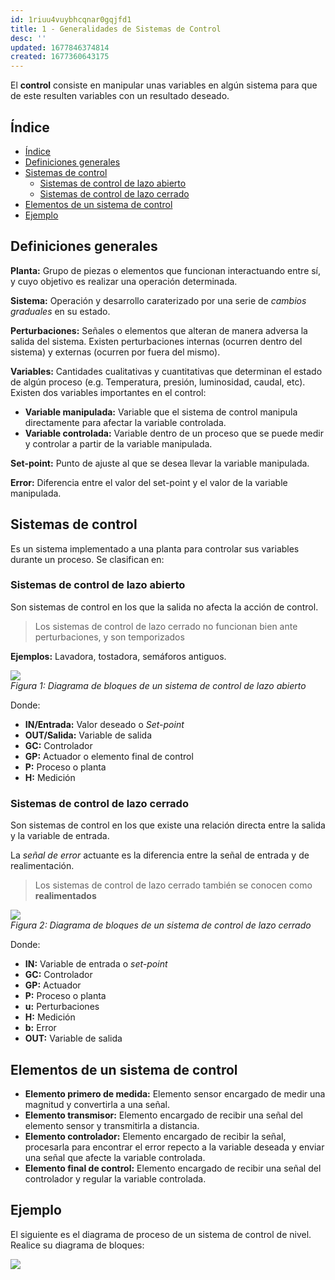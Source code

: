 ```yaml
---
id: 1riuu4vuybhcqnar0gqjfd1
title: 1 - Generalidades de Sistemas de Control
desc: ''
updated: 1677846374814
created: 1677360643175
---
```


El **control** consiste en manipular unas variables en algún sistema para que de este resulten variables con un resultado deseado.

## Índice

- [Índice](#índice)
- [Definiciones generales](#definiciones-generales)
- [Sistemas de control](#sistemas-de-control)
  - [Sistemas de control de lazo abierto](#sistemas-de-control-de-lazo-abierto)
  - [Sistemas de control de lazo cerrado](#sistemas-de-control-de-lazo-cerrado)
- [Elementos de un sistema de control](#elementos-de-un-sistema-de-control)
- [Ejemplo](#ejemplo)


## Definiciones generales

**Planta:** Grupo de piezas o elementos que funcionan interactuando entre sí, y cuyo objetivo es realizar una operación determinada.

**Sistema:** Operación y desarrollo caraterizado por una serie de _cambios graduales_ en su estado.

**Perturbaciones:** Señales o elementos que alteran de manera adversa la salida del sistema. Existen perturbaciones internas (ocurren dentro del sistema) y externas (ocurren por fuera del mismo).

**Variables:** Cantidades cualitativas y cuantitativas que determinan el estado de algún proceso (e.g. Temperatura, presión, luminosidad, caudal, etc). Existen dos variables importantes en el control:  

- **Variable manipulada:** Variable que el sistema de control manipula directamente para afectar la variable controlada.  
- **Variable controlada:** Variable dentro de un proceso que se puede medir y controlar a partir de la variable manipulada.

**Set-point:** Punto de ajuste al que se desea llevar la variable manipulada.

**Error:** Diferencia entre el valor del set-point y el valor de la variable manipulada.

## Sistemas de control

Es un sistema implementado a una planta para controlar sus variables durante un proceso. Se clasifican en:

### Sistemas de control de lazo abierto

Son sistemas de control en los que la salida no afecta la acción de control.  
> Los sistemas de control de lazo cerrado no funcionan bien ante perturbaciones, y son temporizados

**Ejemplos:** Lavadora, tostadora, semáforos antiguos.

![](/assets/images/2023-02-25-17-17-49.png)   
_Figura 1: Diagrama de bloques de un sistema de control de lazo abierto_

Donde:
- **IN/Entrada:** Valor deseado o _Set-point_
- **OUT/Salida:** Variable de salida
- **GC:** Controlador
- **GP:** Actuador o elemento final de control
- **P:** Proceso o planta
- **H:** Medición

### Sistemas de control de lazo cerrado

Son sistemas de control en los que existe una relación directa entre la salida y la variable de entrada.

La _señal de error_ actuante es la diferencia entre la señal de entrada y de realimentación.

> Los sistemas de control de lazo cerrado también se conocen como **realimentados**

![](/assets/images/2023-02-25-17-23-01.png)     
_Figura 2: Diagrama de bloques de un sistema de control de lazo cerrado_

Donde:
- **IN:** Variable de entrada o _set-point_
- **GC:** Controlador
- **GP:** Actuador
- **P:** Proceso o planta
- **u:** Perturbaciones
- **H:** Medición
- **b:** Error
- **OUT:** Variable de salida

## Elementos de un sistema de control

- **Elemento primero de medida:** Elemento sensor encargado de medir una magnitud y convertirla a una señal.  
- **Elemento transmisor:** Elemento encargado de recibir una señal del elemento sensor y transmitirla a distancia.  
- **Elemento controlador:** Elemento encargado de recibir la señal, procesarla para encontrar el error repecto a la variable deseada y enviar una señal que afecte la variable controlada.  
- **Elemento final de control:** Elemento encargado de recibir una señal del controlador y regular la variable controlada.

## Ejemplo

El siguiente es el diagrama de proceso de un sistema de control de nivel. Realice su diagrama de bloques:

![](/assets/images/2023-02-25-18-03-52.png)
